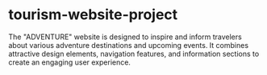 # tourism-website-project
The "ADVENTURE" website is designed to inspire and inform travelers about various adventure destinations and upcoming events. It combines attractive design elements, navigation features, and information sections to create an engaging user experience.
